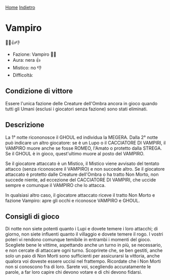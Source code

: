 [Home](/wherewolf-rules)
[Indietro](..)

# Vampiro

<span class='emoji'>🧛‍♂️👍👎</span>

- Fazione: Vampiro <span class='emoji'>🧛‍♂️</span>
- Aura: nera <span class='emoji'>👍</span>
- Mistico: no <span class='emoji'>👎</span>
- Difficoltà: 

## Condizione di vittore

Essere l'unica fazione delle Creature dell'Ombra ancora in gioco quando tutti gli Umani (esclusi i giocatori senza fazione) sono stati eliminati.

## Descrizione

La 1° notte ricononosce il GHOUL ed individua la MEGERA. Dalla 2° notte può indicare un altro giocatore: se è un Lupo o il CACCIATORE DI VAMPIRI, il VAMPIRO muore anche se fosse ROMEO, l'Amato o protetto dalla STREGA. Se il GHOUL è in gioco, quest'ultimo muore al posto del VAMPIRO.

Se il giocatore attaccato è un Mistico, il Mistico viene avvisato del tentato attacco (senza riconoscere il VAMPIRO) e non succede altro. Se il giocatore attaccato è protetto dalle Creature dell'Ombra o ha tratto Non Morto, non succede niente, ad eccezione del CACCIATORE DI VAMPIRI, che uccide sempre e comunque il VAMPIRO che lo attacca.

In qualsiasi altro caso, il giocatore attaccato riceve il tratto Non Morto e fazione Vampiro: apre gli occhi e riconosce VAMPIRO e GHOUL.

## Consigli di gioco

Di notte non siete potenti quanto i Lupi e dovete temere i loro attacchi; di giorno, non siete influenti quanto il villaggio e dovete temere il rogo. I vostri poteri vi rendono comunque temibile in entrambi i momenti del gioco. Scegliete bene le vittime, aspettando anche un turno in più, se necessario, e non cercate di attaccare ogni turno. Scoprirete che, se ben gestiti, anche solo un paio di Non Morti sono sufficienti per assicurarsi la vittoria, anche qualora voi doveste essere uccisi nel frattempo. Ricordate che i Non Morti non si conoscono fra di loro. Sarete voi, scegliendo accuratamente le parole, a far loro capire chi devono votare e di chi devono fidarsi.
